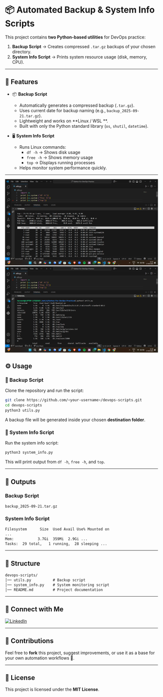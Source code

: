 # 📦 Automated Backup & System Info Scripts

This project contains **two Python-based utilities** for DevOps practice:

1. **Backup Script** → Creates compressed `.tar.gz` backups of your chosen directory.  
2. **System Info Script** → Prints system resource usage (disk, memory, CPU).

---

## 🚀 Features
- 📦 **Backup Script**
  - Automatically generates a compressed backup (`.tar.gz`).
  - Uses current date for backup naming (e.g., `backup_2025-09-21.tar.gz`).
  - Lightweight and works on **Linux / WSL **.
  - Built with only the Python standard library (`os`, `shutil`, `datetime`).

- 🖥 **System Info Script**
  - Runs Linux commands:
    - `df -h` → Shows disk usage
    - `free -h` → Shows memory usage
    - `top` → Displays running processes
  - Helps monitor system performance quickly.

---
![Screenshot](4.png)
![Screenshot](5.png)

## ⚙️ Usage

### 🔹 Backup Script
Clone the repository and run the script:

```bash
git clone https://github.com/<your-username>/devops-scripts.git
cd devops-scripts
python3 utils.py
```

A backup file will be generated inside your chosen **destination folder**.

### 🔹 System Info Script
Run the system info script:

```bash
python3 system_info.py
```

This will print output from `df -h`, `free -h`, and `top`.

---

## 🧾  Outputs

### Backup Script
```
backup_2025-09-21.tar.gz
```

### System Info Script
```
Filesystem      Size  Used Avail Use% Mounted on
...
Mem:           3.7Gi  359Mi  2.9Gi ...
Tasks:  29 total,   1 running,  28 sleeping ...
```

---

## 📂  Structure
```
devops-scripts/
│── utils.py          # Backup script
│── system_info.py    # System monitoring script
│── README.md         # Project documentation
```

---

## 🔗 Connect with Me

[![LinkedIn](https://img.shields.io/badge/LinkedIn-Connect-blue?style=for-the-badge&logo=linkedin)](https://www.linkedin.com/in/hareesh-kumar-02045a339/)

---

## 🤝 Contributions
Feel free to **fork** this project, suggest improvements, or use it as a base for your own automation workflows 🚀.

---

## 📜 License
This project is licensed under the **MIT License**.
